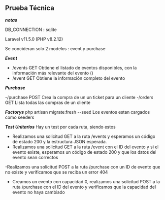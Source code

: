 
## Prueba Técnica

***notas***

DB_CONNECTION : sqlite

Laravel v11.5.0 (PHP v8.2.12)

Se concideran solo 2 modelos : event y purchase

***Event***
- /events GET Obtiene el listado de eventos disponibles, con la información más relevante del evento ()
- /event GET Obtiene la información completo del evento

***Purchase***

-/purchase POST Crea la compra de un un ticket para un cliente
-/orders GET Lista todas las compras de un cliente

***Factorys***
php artisan migrate:fresh --seed
Los eventos estan cargados como seeders 

***Test Unitarios***
Hay un test por cada ruta, siendo estos
- Realizamos una solicitud GET a la ruta /events y esperamos un código de estado 200 y la estructura JSON esperada.
- Realizamos una solicitud GET a la ruta /event con el ID del evento y si el evento existe, esperamos un código de estado 200 y que los datos del evento sean correctos

-Realizamos una solicitud POST a la ruta /purchase con un ID de evento que no existe y verificamos que se reciba un error 404

- Creamos un evento con capacidad 0, realizamos una solicitud POST a la ruta /purchase con el ID del evento y verificamos que la capacidad del evento no haya cambiado



